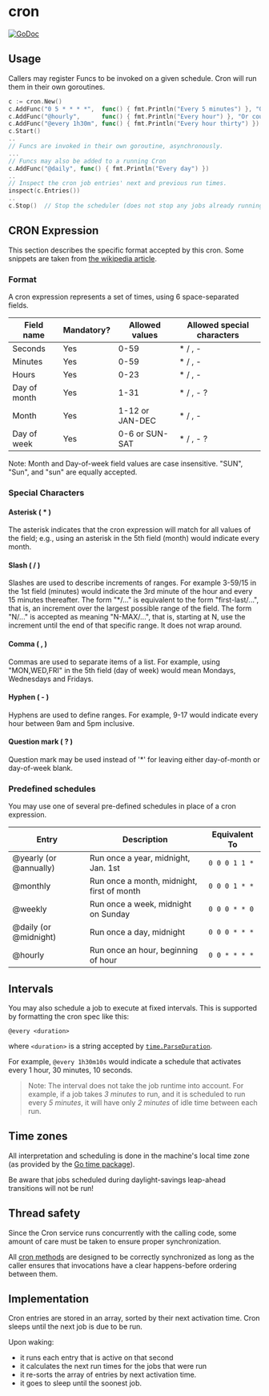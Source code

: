 cron
====

[![GoDoc](http://godoc.org/github.com/tmaiaroto/cron?status.png)](http://godoc.org/github.com/tmaiaroto/cron)

## Usage

Callers may register Funcs to be invoked on a given schedule.  Cron will run
them in their own goroutines.

```go
c := cron.New()
c.AddFunc("0 5 * * * *",  func() { fmt.Println("Every 5 minutes") }, "Optional name here. Useful when inspecting.")
c.AddFunc("@hourly",      func() { fmt.Println("Every hour") }, "Or could be left empty like below")
c.AddFunc("@every 1h30m", func() { fmt.Println("Every hour thirty") })
c.Start()
..
// Funcs are invoked in their own goroutine, asynchronously.
...
// Funcs may also be added to a running Cron
c.AddFunc("@daily", func() { fmt.Println("Every day") })
..
// Inspect the cron job entries' next and previous run times.
inspect(c.Entries())
..
c.Stop()  // Stop the scheduler (does not stop any jobs already running).
```

## CRON Expression

This section describes the specific format accepted by this cron.  Some snippets
are taken from [the wikipedia article](http://en.wikipedia.org/wiki/Cron).

### Format

A cron expression represents a set of times, using 6 space-separated fields.

Field name | Mandatory? | Allowed values | Allowed special characters
---------- | ---------- | -------------- | --------------------------
Seconds | Yes 	| 0-59 | * / , -
Minutes | Yes 	| 0-59 | * / , -
Hours 	| Yes 	| 0-23 | * / , -
Day of month | Yes | 1-31 | * / , - ?
Month 	| Yes 	| 1-12 or JAN-DEC | * / , -
Day of week | Yes | 0-6 or SUN-SAT | * / , - ?

Note: Month and Day-of-week field values are case insensitive.  "SUN", "Sun",
and "sun" are equally accepted.

### Special Characters

#### Asterisk ( * )

The asterisk indicates that the cron expression will match for all values of the
field; e.g., using an asterisk in the 5th field (month) would indicate every
month.

#### Slash ( / )

Slashes are used to describe increments of ranges. For example 3-59/15 in the
1st field (minutes) would indicate the 3rd minute of the hour and every 15
minutes thereafter. The form "*/..." is equivalent to the form "first-last/...",
that is, an increment over the largest possible range of the field.  The form
"N/..." is accepted as meaning "N-MAX/...", that is, starting at N, use the
increment until the end of that specific range.  It does not wrap around.

#### Comma ( , )

Commas are used to separate items of a list. For example, using "MON,WED,FRI" in
the 5th field (day of week) would mean Mondays, Wednesdays and Fridays.

#### Hyphen ( - )

Hyphens are used to define ranges. For example, 9-17 would indicate every
hour between 9am and 5pm inclusive.

#### Question mark ( ? )

Question mark may be used instead of '*' for leaving either day-of-month or
day-of-week blank.

### Predefined schedules

You may use one of several pre-defined schedules in place of a cron expression.

Entry | Description | Equivalent To
----- | ----------- | -------------
@yearly (or @annually) | Run once a year, midnight, Jan. 1st | <code>0 0 0 1 1 *</code>
@monthly | Run once a month, midnight, first of month | <code>0 0 0 1 * *</code>
@weekly | Run once a week, midnight on Sunday | <code>0 0 0 * * 0</code>
@daily (or @midnight) | Run once a day, midnight | <code>0 0 0 * * *</code>
@hourly | Run once an hour, beginning of hour | <code>0 0 * * * *</code>

## Intervals

You may also schedule a job to execute at fixed intervals.  This is supported by
formatting the cron spec like this:

    @every <duration>

where `<duration>` is a string accepted by
[`time.ParseDuration`](http://golang.org/pkg/time/#ParseDuration).

For example, `@every 1h30m10s` would indicate a schedule that activates every
1 hour, 30 minutes, 10 seconds.

> Note: The interval does not take the job runtime into account.  For example,
> if a job takes *3 minutes* to run, and it is scheduled to run every *5 minutes*,
> it will have only *2 minutes* of idle time between each run.

## Time zones

All interpretation and scheduling is done in the machine's local time zone (as
provided by the [Go time package](http://www.golang.org/pkg/time)).

Be aware that jobs scheduled during daylight-savings leap-ahead transitions will
not be run!

## Thread safety

Since the Cron service runs concurrently with the calling code, some amount of
care must be taken to ensure proper synchronization.

All [cron methods](http://go.pkgdoc.org/github.com/robfig/cron#Cron) are
designed to be correctly synchronized as long as the caller ensures that
invocations have a clear happens-before ordering between them.

## Implementation

Cron entries are stored in an array, sorted by their next activation time.  Cron
sleeps until the next job is due to be run.

Upon waking:
* it runs each entry that is active on that second
* it calculates the next run times for the jobs that were run
* it re-sorts the array of entries by next activation time.
* it goes to sleep until the soonest job.
